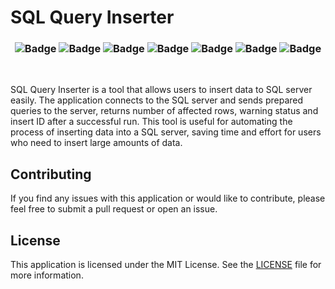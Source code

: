 # SQL Query Inserter

<h3 align="center">
<img alt="Badge" src="https://img.shields.io/badge/JavaScript-F7DF1E.svg?style=for-the-badge&logo=JavaScript&logoColor=black"/>
<img alt="Badge" src="https://img.shields.io/badge/Node.js-339933.svg?style=for-the-badge&logo=nodedotjs&logoColor=white"/>
<img alt="Badge" src="https://img.shields.io/badge/Electron-47848F.svg?style=for-the-badge&logo=Electron&logoColor=white"/>
<img alt="Badge" src="https://img.shields.io/badge/MySQL-4479A1.svg?style=for-the-badge&logo=MySQL&logoColor=white"/>
<img alt="Badge" src="https://img.shields.io/badge/MariaDB-003545.svg?style=for-the-badge&logo=MariaDB&logoColor=white"/>
<img alt="Badge" src="https://img.shields.io/badge/Bulma-00D1B2.svg?style=for-the-badge&logo=Bulma&logoColor=white"/>
<img alt="Badge" src="https://img.shields.io/badge/Material%20Design%20Icons-2196F3.svg?style=for-the-badge&logo=Material-Design-Icons&logoColor=white"/>
</h3>
<br/>

SQL Query Inserter is a tool that allows users to insert data to SQL server easily. The application connects to the SQL server and sends prepared queries to the server, returns number of affected rows, warning status and insert ID after a successful run. This tool is useful for automating the process of inserting data into a SQL server, saving time and effort for users who need to insert large amounts of data.


## Contributing

If you find any issues with this application or would like to contribute, please feel free to submit a pull request or open an issue.

## License

This application is licensed under the MIT License. See the [LICENSE](LICENSE) file for more information.

